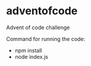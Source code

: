 # adventofcode
Advent of code challenge

Command for running the code:

- npm install
- node index.js

